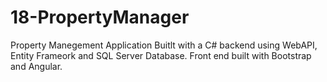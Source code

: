 # 18-PropertyManager
Property Manegement Application
Buitlt with a C# backend using WebAPI, Entity Frameork and SQL Server Database.
Front end built with Bootstrap and Angular.
